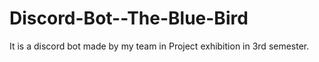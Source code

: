 # Discord-Bot--The-Blue-Bird
It is a discord bot made by my team in Project exhibition in 3rd semester.
